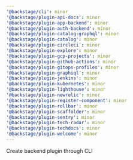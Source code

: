 ```yaml
---
'@backstage/cli': minor
'@backstage/plugin-api-docs': minor
'@backstage/plugin-app-backend': minor
'@backstage/plugin-auth-backend': minor
'@backstage/plugin-catalog-graphql': minor
'@backstage/plugin-catalog': minor
'@backstage/plugin-circleci': minor
'@backstage/plugin-explore': minor
'@backstage/plugin-gcp-projects': minor
'@backstage/plugin-github-actions': minor
'@backstage/plugin-gitops-profiles': minor
'@backstage/plugin-graphiql': minor
'@backstage/plugin-jenkins': minor
'@backstage/plugin-kubernetes': minor
'@backstage/plugin-lighthouse': minor
'@backstage/plugin-newrelic': minor
'@backstage/plugin-register-component': minor
'@backstage/plugin-rollbar': minor
'@backstage/plugin-scaffolder': minor
'@backstage/plugin-sentry': minor
'@backstage/plugin-tech-radar': minor
'@backstage/plugin-techdocs': minor
'@backstage/plugin-welcome': minor
---
```


Create backend plugin through CLI
